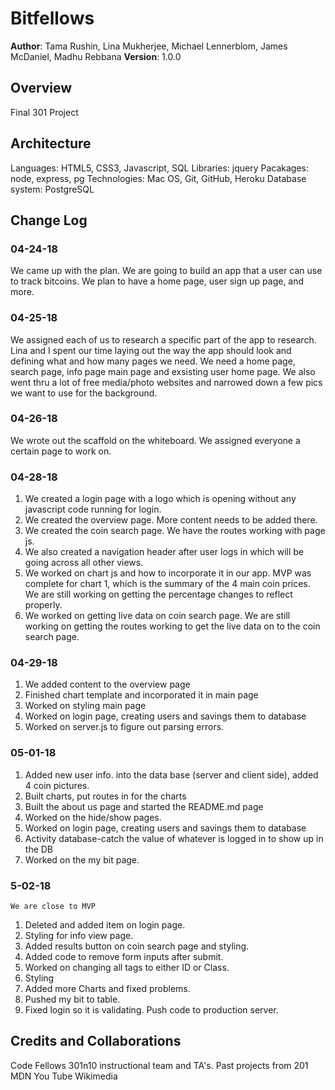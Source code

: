 # Bitfellows

**Author**: Tama Rushin, Lina Mukherjee, Michael Lennerblom, James McDaniel, Madhu Rebbana
**Version**: 1.0.0

## Overview
Final 301 Project


## Architecture
Languages: HTML5, CSS3, Javascript, SQL
Libraries: jquery
Pacakages: node, express, pg
Technologies: Mac OS, Git, GitHub, Heroku 
Database system: PostgreSQL


## Change Log
  ### 04-24-18
   We came up with the plan. We are going to build an app that a user can use to track bitcoins. We plan to have a home page, user sign up page, and more.
  ### 04-25-18
   We assigned each of us to research a specific part of the app to research. Lina and I spent our time laying out the way the app should look and defining what and how many pages we need. We need a home page, search page, info page main page and exsisting user home page. We also went thru a lot of free media/photo websites and narrowed down a few pics we want to use for the background.
  ### 04-26-18
   We wrote out the scaffold on the whiteboard. We assigned everyone a certain page to work on.
  ### 04-28-18
   1. We created a login page with a logo which is opening without any javascript code running for login.
   2. We created the overview page. More content needs to be added there.
   3. We created the coin search page. We have the routes working with page js. 
   4. We also created a navigation header after user logs in which will be going across all other views.
   5. We worked on chart js and how to incorporate it in our app. MVP was complete for chart 1, which is the summary of the 4 main coin prices. We are still working on getting the percentage changes to reflect properly.
   6. We worked on getting live data on coin search page. We are still working on getting the routes working to get the live data on to the coin search page.
  ### 04-29-18
   1. We added content to the overview page
   2. Finished chart template and incorporated it in main page
   3. Worked on styling main page
   4. Worked on login page, creating users and savings them to database
   5. Worked on server.js to figure out parsing errors.
  ### 05-01-18
   1. Added new user info. into the data base (server and client side), added 4 coin pictures.
   2. Built charts, put routes in for the charts
   3. Built the about us page and started the README.md page
   4. Worked on the hide/show pages.
   5. Worked on login page, creating users and savings them to database
   6. Activity database-catch the value of whatever is logged in to show up in the DB
   7. Worked on the my bit page.
  ### 5-02-18
    We are close to MVP
   1. Deleted and added item on login page.
   2. Styling for info view page. 
   3. Added results button on coin search page and styling.
   4. Added code to remove form inputs after submit.
   5. Worked on changing all tags to either ID or Class.
   6. Styling
   7. Added more Charts and fixed problems.
   8. Pushed my bit to table.
   9. Fixed login so it is validating. Push code to production server.

  


  
## Credits and Collaborations
Code Fellows 301n10 instructional team and TA's.
Past projects from 201
MDN
You Tube
Wikimedia